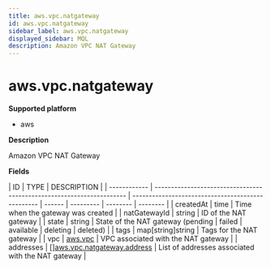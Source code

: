 ```yaml
---
title: aws.vpc.natgateway
id: aws.vpc.natgateway
sidebar_label: aws.vpc.natgateway
displayed_sidebar: MQL
description: Amazon VPC NAT Gateway
---
```


# aws.vpc.natgateway

**Supported platform**

- aws

**Description**

Amazon VPC NAT Gateway

**Fields**

| ID           | TYPE                                                                  | DESCRIPTION                                       |
| ------------ | --------------------------------------------------------------------- | ------------------------------------------------- | ------ | --------- | -------- | -------- |
| createdAt    | time                                                                  | Time when the gateway was created                 |
| natGatewayId | string                                                                | ID of the NAT gateway                             |
| state        | string                                                                | State of the NAT gateway (pending                 | failed | available | deleting | deleted) |
| tags         | map[string]string                                                     | Tags for the NAT gateway                          |
| vpc          | [aws.vpc](aws.vpc.md)                                                 | VPC associated with the NAT gateway               |
| addresses    | &#91;&#93;[aws.vpc.natgateway.address](aws.vpc.natgateway.address.md) | List of addresses associated with the NAT gateway |
